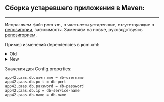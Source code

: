 ## Сборка устаревшего приложения в Maven:

---
Исправляем файл pom.xml, в частности устаревшие, отсутствующие в [репозитории](https://mvnrepository.com/), зависимости. 
Заменяем на новые, руководствуясь [репозиторием](https://mvnrepository.com/).

Пример изменений dependencies в pom.xml:

<details>
  <summary>Old</summary>

```xml
  <dependencies>
		<dependency>
			<groupId>org.apache.tomcat</groupId>
			<artifactId>servlet-api</artifactId>
			<version>6.0.16</version>
		</dependency>
		<!-- Mail Dependency -->
		<dependency>
			<groupId>mysql</groupId>
			<artifactId>mysql-connector-java</artifactId>
			<version>5.1.8</version>
		</dependency>
		<dependency>
			<groupId>org.springframework</groupId>
			<artifactId>spring-jdbc</artifactId>
			<version>3.2.0.RELEASE</version>
		</dependency>

		<!-- Spring Integration -->
		<dependency>
			<groupId>org.springframework</groupId>
			<artifactId>spring</artifactId>
			<version>2.5.6</version>
		</dependency>

		<!-- Logging -->

		<dependency>
			<groupId>commons-logging</groupId>
			<artifactId>commons-logging</artifactId>
			<version>1.1.3</version>
		</dependency>

	</dependencies>
```
</details>
<details>
  <summary>New</summary>

```xml
  <dependencies>
		<dependency>
			<groupId>org.apache.tomcat</groupId>
			<artifactId>tomcat-servlet-api</artifactId>
			<version>9.0.17</version>
		</dependency>
		<!-- Mail Dependency -->
		<dependency>
			<groupId>mysql</groupId>
			<artifactId>mysql-connector-java</artifactId>
			<version>8.0.28</version>
		</dependency>
		<dependency>
			<groupId>org.springframework</groupId>
			<artifactId>spring-jdbc</artifactId>
			<version>5.2.19.RELEASE</version>
		</dependency>

		<!-- Spring Integration -->
		<dependency>
			<groupId>org.springframework</groupId>
			<artifactId>spring-core</artifactId>
			<version>5.2.19.RELEASE</version>
		</dependency>

		<!-- Logging -->

		<dependency>
			<groupId>commons-logging</groupId>
			<artifactId>commons-logging</artifactId>
			<version>1.2</version>
		</dependency>

	</dependencies>
```
</details>


Значения для Config.properties:

```properties
app42.paas.db.username = db-username
app42.paas.db.port = db-port
app42.paas.db.password = db-password
app42.paas.db.ip = db-service-name
app42.paas.db.name = db-name
```

